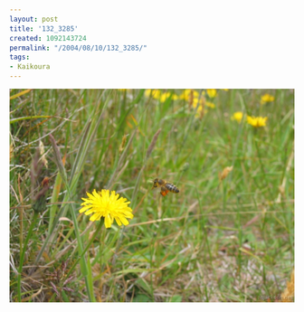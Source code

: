 ```yaml
---
layout: post
title: '132_3285'
created: 1092143724
permalink: "/2004/08/10/132_3285/"
tags:
- Kaikoura
---
```


<img src="/image/images/132_3285-1155.jpg"/>

